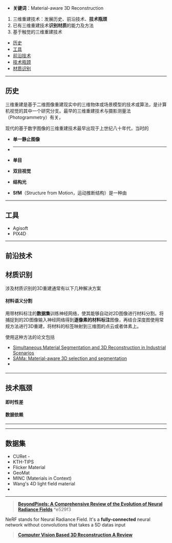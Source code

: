 + **关键词**：Material-aware 3D Reconstruction

1. 三维重建技术：发展历史、前沿技术、**技术瓶颈**
2. 已有三维重建技术**识别材质**的能力及方法
3. 基于触觉的三维重建技术

+ [历史](#历史)
+ [工具](#工具)
+ [前沿技术](#前沿技术)
+ [技术瓶颈](#技术瓶颈)
+ [材质识别](#材质识别)






---
## 历史

三维重建是基于二维图像重建现实中的三维物体或场景模型的技术或算法，是计算机视觉的其中一个研究分支。最早的三维重建技术与摄影测量法（Photogrammetry）有关，

现代的基于数字图像的三维重建技术最早出现于上世纪八十年代，当时的




+ **单一静止图像**

+ ****


+ **单目**

+ **双目视觉**

+ **结构光**

+ **SfM**（Structure from Motion，运动推断结构）是一种由


---
## 工具

+ Agisoft
+ PIX4D


---
## 前沿技术



## 材质识别

涉及材质识别的3D重建通常有以下几种解决方案

#### 材料语义分割

用带材料标注的**数据集**训练神经网络，使其能够自动对2D图像进行材料分割。将捕捉到的2D图像输入神经网络得到**逐像素的材料标注**图像，再结合深度图使用常规方法进行3D重建，将材料的标签映射到三维图的点云或者体素上。

使用这种方法的论文包括

+ [Simultaneous Material Segmentation and 3D Reconstruction in Industrial Scenarios](https://www.frontiersin.org/journals/robotics-and-ai/articles/10.3389/frobt.2020.00052/full)
+ [SAMa: Material-aware 3D selection and segmentation](https://arxiv.org/pdf/2411.19322)
+ 


#### 


---
## 技术瓶颈

#### 即时性差


####  





#### 数据依赖

---


---
## 数据集


+ CURet -
+ KTH-TIPS
+ Flicker Material
+ GeoMat
+ MINC (Materials in Context)
+ Wang's 4D light field material
+ 




---

> **[BeyondPixels: A Comprehensive Review of the Evolution of Neural Radiance Fields](https://arxiv.org/html/2306.03000v3)** ^e529f3

NeRF stands for Neural Radiance Field. It's a **fully-connected** neural network without convolutions that takes a 5D datas input



> **[Computer Vision Based 3D Reconstruction A Review](https://www.researchgate.net/publication/336887797_Computer_Vision_Based_3D_Reconstruction_A_Review)**